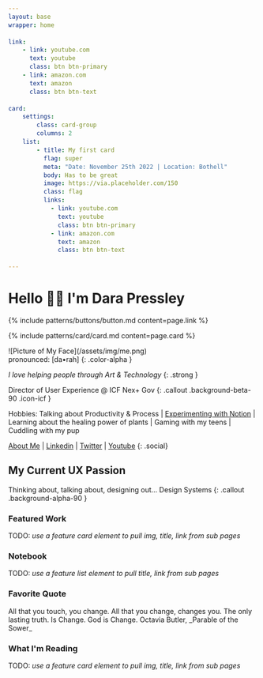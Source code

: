 ```yaml
---
layout: base
wrapper: home

link:
    - link: youtube.com
      text: youtube
      class: btn btn-primary
    - link: amazon.com
      text: amazon
      class: btn btn-text

card:
    settings:
        class: card-group
        columns: 2
    list:
        - title: My first card
          flag: super
          meta: "Date: November 25th 2022 | Location: Bothell"
          body: Has to be great
          image: https://via.placeholder.com/150
          class: flag
          links:
            - link: youtube.com
              text: youtube
              class: btn btn-primary
            - link: amazon.com
              text: amazon
              class: btn btn-text

---
```


# Hello 🖖🏽 I'm Dara Pressley

{% include patterns/buttons/button.md content=page.link %}

{% include patterns/card/card.md content=page.card %}



<div class="home-hero" markdown="1">
<div class="image" markdown="1">
![Picture of My Face](/assets/img/me.png)

</div>
<div class="content" markdown="1">
pronounced: [da•rah]
{: .color-alpha }

_I love helping people through Art & Technology_
{: .strong }

Director of User Experience @ ICF Nex+ Gov
{: .callout .background-beta-90 .icon-icf }

Hobbies: Talking about Productivity & Process | [Experimenting with Notion](http://youtube.com/notiondiva) |
    Learning about the healing power of plants | Gaming with my teens | Cuddling with my pup
</div>
</div>

[About Me](/about) \| [Linkedin](https://www.linkedin.com/in/darapressley/) \| [Twitter](https://mobile.twitter.com/uxdiva) \| [Youtube](https://www.youtube.com/c/notiondiva)
{: .social}

## My Current UX Passion

Thinking about, talking about, designing out... Design Systems
{: .callout .background-alpha-90 }

### Featured Work

TODO: _use a feature card element to pull img, title, link from sub pages_

### Notebook
TODO: _use a feature list element to pull title, link from sub pages_

### Favorite Quote
<div class="quote" markdown="1">
All that you touch, you change. All that you change, changes you. The only lasting truth. Is Change. God is Change.
Octavia Butler, _Parable of the Sower_
</div>

### What I'm Reading
TODO: _use a feature card element to pull img, title, link from sub pages_

